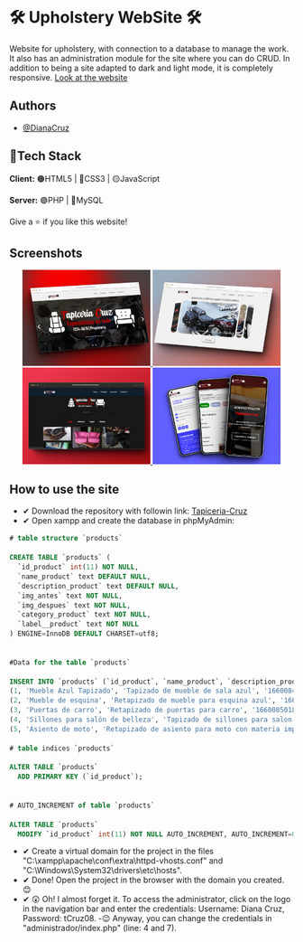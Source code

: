
# 🛠 Upholstery WebSite 🛠
Website for upholstery, with connection to a database to manage the work.
It also has an administration module for the site where you can do CRUD. In addition to being a site adapted to dark and light mode, it is completely responsive.
[Look at the website](https://tapiceriacruz.000webhostapp.com)

## Authors

- [@DianaCruz](https://github.com/dianacruzpro)

## 🔧Tech Stack

**Client:** 🟠HTML5 | 🔵CSS3 | 🟡JavaScript

**Server:** 🟣PHP | 🔵MySQL

Give a ⭐ if you like this website!
<br>

## Screenshots
<div align="center">
  <a href="https://tapiceriacruz.000webhostapp.com" title="Upholstery WebSite | Diana Cruz">
      <img width="45%" src="./img/tapiceria1.png"></img>
      <img width="45%" src="./img/tapiceria2.png"></img>
      <img width="45%" src="./img/tapiceria3.png"></img>
      <img width="45%" src="./img/tapiceria4.png"></img>
  </a>
</div>


## How to use the site

- ✔ Download the repository with followin link: [Tapiceria-Cruz](https://github.com/DianaVCruz/SitioWeb-Tapiceria/archive/refs/heads/main.zip)
- ✔ Open xampp and create the database in phpMyAdmin:
```SQL
# table structure `products`

CREATE TABLE `products` (
  `id_product` int(11) NOT NULL,
  `name_product` text DEFAULT NULL,
  `description_product` text DEFAULT NULL,
  `img_antes` text NOT NULL,
  `img_despues` text NOT NULL,
  `category_product` text NOT NULL,
  `label__product` text NOT NULL
) ENGINE=InnoDB DEFAULT CHARSET=utf8;


#Data for the table `products`

INSERT INTO `products` (`id_product`, `name_product`, `description_product`, `img_antes`, `img_despues`, `category_product`, `label__product`) VALUES
(1, 'Mueble Azul Tapizado', 'Tapizado de mueble de sala azul', '1660084559_servicio-mueble1.png', '1660084559_servicio-mueble1.png', 'hogar', 'Sillon Sala Mueble Hogar Oficina'),
(2, 'Mueble de esquina', 'Retapizado de mueble para esquina azul', '1660084659_mueble1.jpg', '1660084659_mueble1.jpg', 'oficina', 'Mueble oficina sillon sillón sala juego de muebles'),
(3, 'Puertas de carro', 'Retapizado de puertas para carro', '1660085018_mueble3.jpg', '1660085018_tapizado3.jpg', 'vehículo', 'carro puertas puerta vehículo vehiculo autos'),
(4, 'Sillones para salón de belleza', 'Tapizado de sillones para salon de belleza', '1660086708_tapizado4.jpg', '1660086708_tapizado4.jpg', 'oficina', 'Sillones sillon sillón salon de belleza muebles'),
(5, 'Asiento de moto', 'Retapizado de asiento para moto con materia impermeable.', '1660086971_m10_1.jpg', '1660086971_m10_2.jpg', 'vehículo', 'asiento de moto');

# table indices `products`

ALTER TABLE `products`
  ADD PRIMARY KEY (`id_product`);


# AUTO_INCREMENT of table `products`

ALTER TABLE `products`
  MODIFY `id_product` int(11) NOT NULL AUTO_INCREMENT, AUTO_INCREMENT=0;
```
- ✔ Create a virtual domain for the project in the files "C:\xampp\apache\conf\extra\httpd-vhosts.conf" and "C:\Windows\System32\drivers\etc\hosts".
- ✔ Done! Open the project in the browser with the domain you created. 😊
- ✔ 😲 Oh! I almost forget it. To access the administrator, click on the logo in the navigation bar and enter the credentials: Username: Diana Cruz, Password: tCruz08.
-😉 Anyway, you can change the credentials in "administrador/index.php" (line: 4 and 7).

